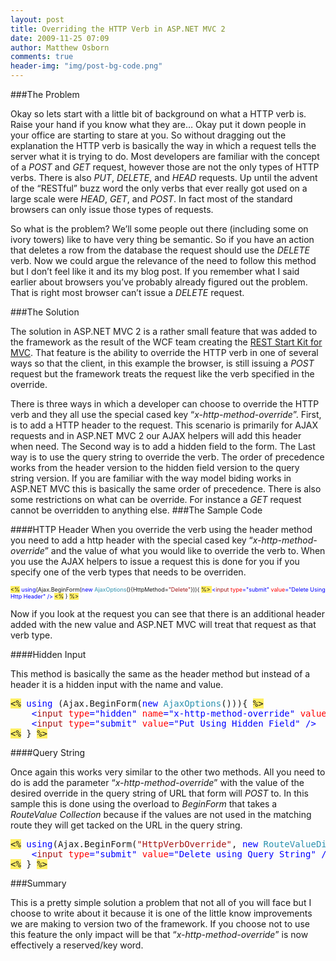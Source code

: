 ```yaml
---
layout: post
title: Overriding the HTTP Verb in ASP.NET MVC 2
date: 2009-11-25 07:09
author: Matthew Osborn
comments: true
header-img: "img/post-bg-code.png"
---
```

###The Problem

Okay so lets start with a little bit of background on what a HTTP verb is. Raise your hand if you know what they are… Okay put it down people in your office are starting to stare at you. So without dragging out the explanation the HTTP verb is basically the way in which a request tells the server what it is trying to do. Most developers are familiar with the concept of a <em>POST</em> and <em>GET</em> request, however those are not the only types of HTTP verbs. There is also <em>PUT</em>, <em>DELETE</em>, and <em>HEAD</em> requests. Up until the advent of the “RESTful” buzz word the only verbs that ever really got used on a large scale were <em>HEAD</em>, <em>GET</em>, and <em>POST</em>. In fact most of the standard browsers can only issue those types of requests.

So what is the problem? We’ll some people out there (including some on ivory towers) like to have very thing be semantic. So if you have an action that deletes a row from the database the request should use the <em>DELETE</em> verb. Now we could argue the relevance of the need to follow this method but I don’t feel like it and its my blog post. If you remember what I said earlier about browsers you’ve probably already figured out the problem. That is right most browser can’t issue a <em>DELETE</em> request.

###The Solution

The solution in ASP.NET MVC 2 is a rather small feature that was added to the framework as the result of the WCF team creating the <a href="http://aspnet.codeplex.com/wikipage?title=WCF%20REST">REST Start Kit for MVC</a>. That feature is the ability to override the HTTP verb in one of several ways so that the client, in this example the browser, is still issuing a <em>POST</em> request but the framework treats the request like the verb specified in the override.

There is three ways in which a developer can choose to override the HTTP verb and they all use the special cased key “<em>x-http-method-override</em>”. First, is to add a HTTP header to the request. This scenario is primarily for AJAX requests and in ASP.NET MVC 2 our AJAX helpers will add this header when need. The Second way is to add a hidden field to the form. The Last way is to use the query string to override the verb. The order of precedence works from the header version to the hidden field version to the query string version. If you are familiar with the way model biding works in ASP.NET MVC this is basically the same order of precedence. There is also some restrictions on what can be override. For instance a <em>GET</em> request cannot be overridden to anything else.
###The Sample Code

####HTTP Header
When you override the verb using the header method you need to add a http header with the special cased key “<em>x-http-method-override</em>” and the value of what you would like to override the verb to. When you use the AJAX helpers to issue a request this is done for you if you specify one of the verb types that needs to be overriden.

<span style="font-size: xx-small;"><span style="background: #ffee62;">&lt;%</span> <span style="color: blue;">using</span>(Ajax.BeginForm(<span style="color: blue;">new </span><span style="color: #2b91af;">AjaxOptions</span>(){HttpMethod=<span style="color: #a31515;">"Delete"</span>})){ </span><span style="font-size: xx-small;"><span style="background: #ffee62;">%&gt; </span><span style="color: blue;">&lt;</span><span style="color: #a31515;">input </span><span style="color: red;">type</span><span style="color: blue;">="submit" </span><span style="color: red;">value</span></span><span style="font-size: xx-small;"><span style="color: blue;">="Delete Using Http Header" /&gt; </span><span style="background: #ffee62;">&lt;%</span> } <span style="background: #ffee62;">%&gt;</span></span>

Now if you look at the request you can see that there is an additional header added with the new value and ASP.NET MVC will treat that request as that verb type.

####Hidden Input

This method is basically the same as the header method but instead of a header it is a hidden input with the name and value.

<pre class="code"><span style="background: #ffee62;">&lt;%</span> <span style="color: blue;">using </span>(Ajax.BeginForm(<span style="color: blue;">new </span><span style="color: #2b91af;">AjaxOptions</span>())){ <span style="background: #ffee62;">%&gt;
</span>    <span style="color: blue;">&lt;</span><span style="color: #a31515;">input </span><span style="color: red;">type</span><span style="color: blue;">="hidden" </span><span style="color: red;">name</span><span style="color: blue;">="x-http-method-override" </span><span style="color: red;">value</span><span style="color: blue;">="Put" /&gt;
    &lt;</span><span style="color: #a31515;">input </span><span style="color: red;">type</span><span style="color: blue;">="submit" </span><span style="color: red;">value</span><span style="color: blue;">="Put Using Hidden Field" /&gt;
</span><span style="background: #ffee62;">&lt;%</span> } <span style="background: #ffee62;">%&gt;</span></pre>

####Query String

Once again this works very similar to the other two methods. All you need to do is add the parameter “<em>x-http-method-override</em>” with the value of the desired override in the query string of URL that form will <em>POST</em> to. In this sample this is done using the overload to <em>BeginForm</em> that takes a <em>RouteValue Collection</em> because if the values are not used in the matching route they will get tacked on the URL in the query string.

<pre class="code"><span style="background: #ffee62;">&lt;%</span> <span style="color: blue;">using</span>(Ajax.BeginForm(<span style="color: #a31515;">"HttpVerbOverride"</span>, <span style="color: blue;">new </span><span style="color: #2b91af;">RouteValueDictionary</span>(){{<span style="color: #a31515;">"x-http-method-override"</span>, <span style="color: #a31515;">"Delete"</span>}}, <span style="color: blue;">new </span><span style="color: #2b91af;">AjaxOptions</span>())){ <span style="background: #ffee62;">%&gt;
</span>    <span style="color: blue;">&lt;</span><span style="color: #a31515;">input </span><span style="color: red;">type</span><span style="color: blue;">="submit" </span><span style="color: red;">value</span><span style="color: blue;">="Delete using Query String" /&gt;
</span><span style="background: #ffee62;">&lt;%</span> } <span style="background: #ffee62;">%&gt;</span></pre>

###Summary

This is a pretty simple solution a problem that not all of you will face but I choose to write about it because it is one of the little know improvements we are making to version two of the framework. If you choose not to use this feature the only impact will be that “<em>x-http-method-override</em>” is now effectively a reserved/key word.
